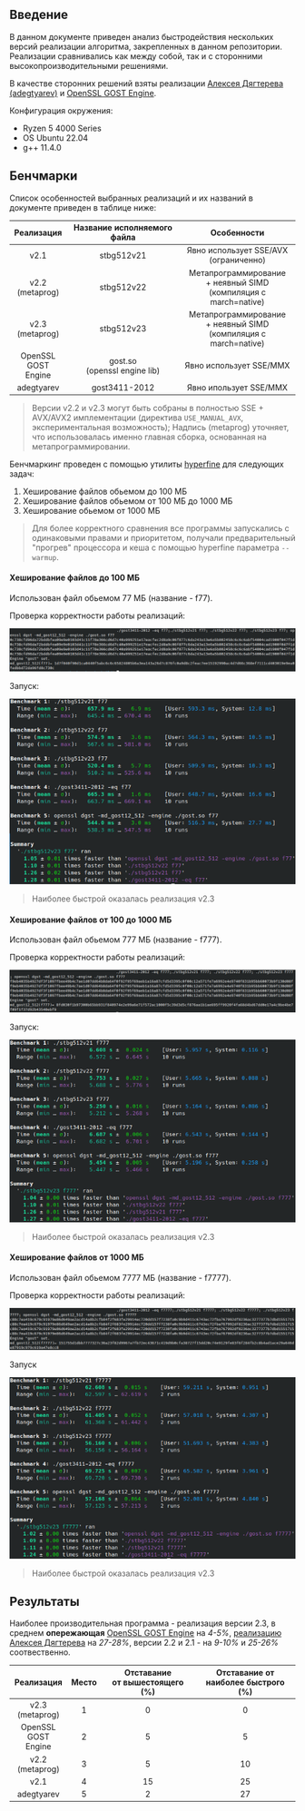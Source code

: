 
## Введение

В данном документе приведен анализ быстродействия нескольких версий реализации алгоритма, закрепленных в данном репозитории. Реализации сравнивались как между собой, так и с сторонними высокопроизводительными решениями.

В качестве сторонних решений взяты реализации [Алексея Дягтерева (adegtyarev)](https://github.com/adegtyarev/streebog)  и [OpenSSL GOST Engine](https://github.com/gost-engine/engine).

Конфигурация окружения:  
- Ryzen 5 4000 Series
- OS Ubuntu 22.04
- g++ 11.4.0

## Бенчмарки

Список особенностей выбранных реализаций и их названий в документе приведен в таблице ниже:

|       Реализация        |   Название исполняемого файла    |                              Особенности                               |
| :---------------------: | :------------------------------: | :--------------------------------------------------------------------: |
|          v2.1           |            stbg512v21            |                Явно использует SSE/AVX<br>(ограниченно)                |
|   v2.2 <br>(metaprog)   |            stbg512v22            | Метапрограммирование <br>+ неявный SIMD<br>(компиляция с march=native) |
|   v2.3 <br>(metaprog)   |            stbg512v23            | Метапрограммирование<br>+ неявный SIMD<br>(компиляция с march=native)  |
| OpenSSL <br>GOST Engine | gost.so <br>(openssl engine lib) |                        Явно использует SSE/MMX                         |
|       adegtyarev        |          gost3411-2012           |                         Явно ипользует SSE/MMX                         |

> Версии v2.2 и v2.3 могут быть собраны в полностью SSE + AVX/AVX2 имплементации (директива `USE_MANUAL_AVX`, экспериментальная возможность); 
> Надпись (metaprog) уточняет, что использовалась именно главная сборка, основанная на метапрограммировании.


Бенчмаркинг проведен с помощью утилиты [hyperfine](https://github.com/sharkdp/hyperfine) для следующих задач:
1. Хеширование файлов обьемом до 100 МБ
2. Хеширование файлов обьемом от 100 МБ  до 1000 МБ
3. Хеширование обьемом от 1000 МБ

> Для более корректного сравнения все программы запускались с одинаковыми правами и приоритетом, получали предварительный "прогрев" процессора и кеша с помощью hyperfine параметра `--warmup`.

#### Хеширование файлов до 100 МБ
Использован файл обьемом 77 МБ (название - f77). 

Проверка корректности работы реализаций:

![Проверка корректности 1](docs/aux/b1_correct.png)


Запуск:

![Результаты 1](docs/aux/b1_result.png)

> Наиболее быстрой оказалась реализация v2.3

#### Хеширование файлов от 100 до 1000 МБ
Использован файл обьемом 777 МБ (название - f777). 

Проверка корректности работы реализаций:

![Проверка корректности 2](docs/aux/b2_correct.png)

Запуск:

![Результаты 2](docs/aux/b2_result.png)

> Наиболее быстрой оказалась реализация v2.3


#### Хеширование файлов от 1000 МБ
Использован файл обьемом 7777 МБ (название - f7777). 


Проверка корректности работы реализаций:

![Проверка корректности 3](docs/aux/b3_correct.png)

Запуск

![Результаты 3](docs/aux/b3_result.png)

> Наиболее быстрой оказалась реализация v2.3

## Результаты

Наиболее производительная программа - реализация версии 2.3, в среднем <b>опережающая</b> [OpenSSL GOST Engine](https://github.com/gost-engine/engine) на *4-5%*,  [реализацию Алексея Дягтерева](https://github.com/adegtyarev/streebog) на *27-28%*, версии 2.2 и 2.1 - на *9-10%* и *25-26%* соотвественно.

|       Реализация        | Место | Отставание <br>от вышестоящего (%) | Отставание от <br>наиболее быстрого (%) |
| :---------------------: | :---: | :--------------------------------: | :-------------------------------------: |
|   v2.3 <br>(metaprog)   |   1   |                 0                  |                    0                    |
| OpenSSL <br>GOST Engine |   2   |                 5                  |                    5                    |
|   v2.2<br>(metaprog)    |   3   |               5<br>                |                   10                    |
|          v2.1           |   4   |                 15                 |                   25                    |
|       adegtyarev        |   5   |                 2                  |                   27                    |
